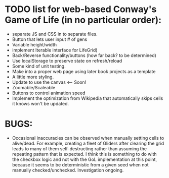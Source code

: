 # TODO list for web-based Conway's Game of Life (in no particular order):

* separate JS and CSS in to separate files.
* Button that lets user input # of gens
* Variable height/width
* implement Iterable interface for LifeGrid)
* Back/Reverse functionality/buttons (how far back? to be determined)
* Use localStorage to preserve state on refresh/reload
* Some kind of unit testing. 
* Make into a proper web page using later book projects as a template
* A little more styling.
* Update to use the canvas <-- Soon!
* Zoomable/Scaleable
* Buttons to control animation speed
* Implement the optimization from Wikipedia that automatically skips cells it knows won't be updated.

# BUGS:

* Occasional inaccuracies can be observed when manually setting cells to alive/dead. For example, creating a fleet of Gliders after clearing the grid leads to many of them self-destructing rather than assuming the repeating pattern that is expected. I think this is something to do with the checkbox logic and not with the GoL implementation at this point, because it seems to be deterministic from a given seed when not manually checked/unchecked. Investigation ongoing. 

